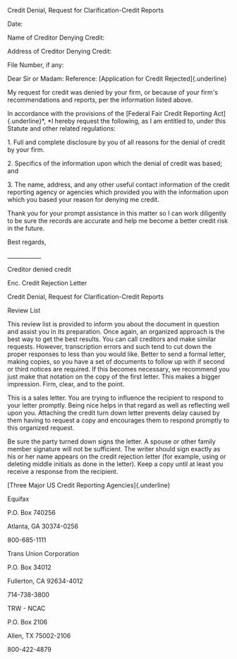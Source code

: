 Credit Denial, Request for Clarification-Credit Reports

Date:

Name of Creditor Denying Credit:

Address of Creditor Denying Credit:

File Number, if any:

Dear Sir or Madam: Reference: [Application for Credit
Rejected]{.underline}

My request for credit was denied by your firm, or because of your firm's
recommendations and reports, per the information listed above.

In accordance with the provisions of the [Federal Fair Credit Reporting
Act]{.underline}*, *I hereby request the following, as I am entitled to,
under this Statute and other related regulations:

1\. Full and complete disclosure by you of all reasons for the denial of
credit by your firm.

2\. Specifics of the information upon which the denial of credit was
based; and

3\. The name, address, and any other useful contact information of the
credit reporting agency or agencies which provided you with the
information upon which you based your reason for denying me credit.

Thank you for your prompt assistance in this matter so I can work
diligently to be sure the records are accurate and help me become a
better credit risk in the future.

Best regards,

\_\_\_\_\_\_\_\_\_\_\_\_

Creditor denied credit

Enc. Credit Rejection Letter

Credit Denial, Request for Clarification-Credit Reports

Review List

This review list is provided to inform you about the document in
question and assist you in its preparation. Once again, an organized
approach is the best way to get the best results. You can call creditors
and make similar requests. However, transcription errors and such tend
to cut down the proper responses to less than you would like. Better to
send a formal letter, making copies, so you have a set of documents to
follow up with if second or third notices are required. If this becomes
necessary, we recommend you just make that notation on the copy of the
first letter. This makes a bigger impression. Firm, clear, and to the
point.

This is a sales letter. You are trying to influence the recipient to
respond to your letter promptly. Being nice helps in that regard as well
as reflecting well upon you. Attaching the credit turn down letter
prevents delay caused by them having to request a copy and encourages
them to respond promptly to this organized request.

Be sure the party turned down signs the letter. A spouse or other family
member signature will not be sufficient. The writer should sign exactly
as his or her name appears on the credit rejection letter (for example,
using or deleting middle initials as done in the letter). Keep a copy
until at least you receive a response from the recipient.

[Three Major US Credit Reporting Agencies]{.underline}

Equifax

P.O. Box 740256

Atlanta, GA 30374-0256

800-685-1111

Trans Union Corporation

P.O. Box 34012

Fullerton, CA 92634-4012

714-738-3800

TRW - NCAC

P.O. Box 2106

Allen, TX 75002-2106

800-422-4879
